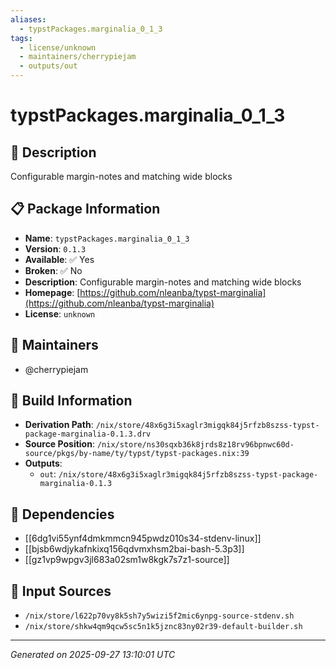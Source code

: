 ```yaml
---
aliases:
  - typstPackages.marginalia_0_1_3
tags:
  - license/unknown
  - maintainers/cherrypiejam
  - outputs/out
---
```


# typstPackages.marginalia_0_1_3

## 📝 Description

Configurable margin-notes and matching wide blocks

## 📋 Package Information

- **Name**: `typstPackages.marginalia_0_1_3`
- **Version**: `0.1.3`
- **Available**: ✅ Yes
- **Broken**: ✅ No
- **Description**: Configurable margin-notes and matching wide blocks
- **Homepage**: [https://github.com/nleanba/typst-marginalia](https://github.com/nleanba/typst-marginalia)
- **License**: `unknown`
## 👥 Maintainers

- @cherrypiejam


## 🔧 Build Information

- **Derivation Path**: `/nix/store/48x6g3i5xaglr3migqk84j5rfzb8szss-typst-package-marginalia-0.1.3.drv`
- **Source Position**: `/nix/store/ns30sqxb36k8jrds8z18rv96bpnwc60d-source/pkgs/by-name/ty/typst/typst-packages.nix:39`
- **Outputs**:
  - `out`:  `/nix/store/48x6g3i5xaglr3migqk84j5rfzb8szss-typst-package-marginalia-0.1.3`

## 🔗 Dependencies

- [[6dg1vi55ynf4dmkmmcn945pwdz010s34-stdenv-linux]]
- [[bjsb6wdjykafnkixq156qdvmxhsm2bai-bash-5.3p3]]
- [[gz1vp9wpgv3jl683a02sm1w8kgk7s7z1-source]]

## 📁 Input Sources

- `/nix/store/l622p70vy8k5sh7y5wizi5f2mic6ynpg-source-stdenv.sh`
- `/nix/store/shkw4qm9qcw5sc5n1k5jznc83ny02r39-default-builder.sh`

---
*Generated on 2025-09-27 13:10:01 UTC*
